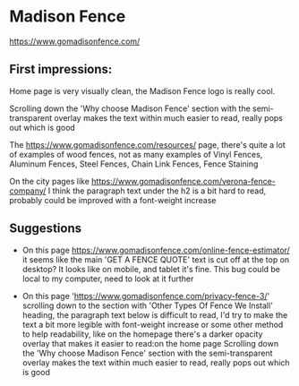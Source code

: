 # Madison Fence

https://www.gomadisonfence.com/

## First impressions:

Home page is very visually clean, the Madison Fence logo is really cool.

Scrolling down the 'Why choose Madison Fence' section with the semi-transparent overlay makes the text within much easier to read, really pops out which is good

The https://www.gomadisonfence.com/resources/ page, there's quite a lot of examples of wood fences, not as many examples of Vinyl Fences, Aluminum Fences, Steel Fences, Chain Link Fences, Fence Staining

On the city pages like https://www.gomadisonfence.com/verona-fence-company/ I think the paragraph text under the h2 is a bit hard to read, probably could be improved with a font-weight increase

## Suggestions

- On this page https://www.gomadisonfence.com/online-fence-estimator/ it seems like the main 'GET A FENCE QUOTE' text is cut off at the top on desktop? It looks like on mobile, and tablet it's fine. This bug could be local to my computer, need to look at it further

- On this page 'https://www.gomadisonfence.com/privacy-fence-3/' scrolling down to the section with 'Other Types Of Fence We Install' heading, the paragraph text below is difficult to read, I'd try to make the text a bit more legible with font-weight increase or some other method to help readability, like on the homepage there's a darker opacity overlay that makes it easier to read:on the home page Scrolling down the 'Why choose Madison Fence' section with the semi-transparent overlay makes the text within much easier to read, really pops out which is good
